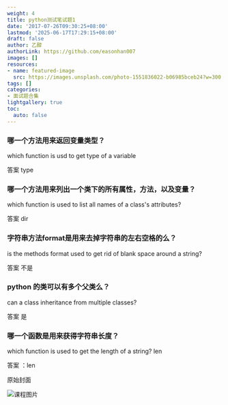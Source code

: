 ```yaml
---
weight: 4
title: python测试笔试题1
date: '2017-07-26T09:30:25+08:00'
lastmod: '2025-06-17T17:29:15+08:00'
draft: false
author: 乙醇
authorLink: https://github.com/easonhan007
images: []
resources:
- name: featured-image
  src: https://images.unsplash.com/photo-1551836022-b06985bceb24?w=300
tags: []
categories:
- 面试题合集
lightgallery: true
toc:
  auto: false
---
```




### 哪一个方法用来返回变量类型？

which function is usd to get type of a variable

答案 type

### 哪一个方法用来列出一个类下的所有属性，方法，以及变量？

which function is used to list all names of a class's attributes?

答案  dir

### 字符串方法format是用来去掉字符串的左右空格的么？

is the methods format  used to get rid of blank space around a string?

答案 不是

### python 的类可以有多个父类么？

can a class inheritance from multiple classes?

答案 是

### 哪一个函数是用来获得字符串长度？  

which function is used to get the length of a string?  len

答案 ：len




原始封面

![课程图片](https://images.unsplash.com/photo-1551836022-b06985bceb24?w=300)

